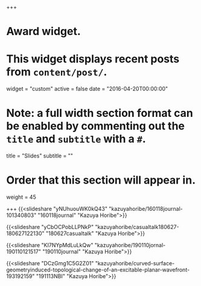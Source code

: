 +++
# Award widget.
# This widget displays recent posts from `content/post/`.
widget = "custom"
active = false
date = "2016-04-20T00:00:00"

# Note: a full width section format can be enabled by commenting out the `title` and `subtitle` with a `#`.
 title = "Slides"
 subtitle = ""

# Order that this section will appear in.
weight = 45

+++
{{<slideshare "yNUhuouWK0kQ43" "kazuyahoribe/160118journal-101340803" "160118journal" "Kazuya Horibe">}}

{{<slideshare "yCbOCPobLLPNkP" "kazuyahoribe/casualtalk180627-180627122130" "180627casualtalk" "Kazuya Horibe">}}

{{<slideshare "KI7NYpMdLuLkQw" "kazuyahoribe/190110jornal-190110121517" "190110journal" "Kazuya Horibe">}}

{{<slideshare "DCzGmg1C5G2Z01" "kazuyahoribe/curved-surface-geometryinduced-topological-change-of-an-excitable-planar-wavefront-193192159" "191113NBI" "Kazuya Horibe">}}
